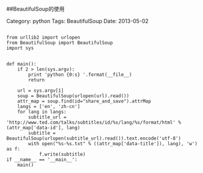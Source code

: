 ##BeautifulSoup的使用

Category: python
Tags: BeautifulSoup
Date: 2013-05-02  


<pre><code class="python">
from urllib2 import urlopen
from BeautifulSoup import BeautifulSoup
import sys


def main():
    if 2 > len(sys.argv):
        print 'python {0:s} <ted_url>'.format(__file__)
        return

    url = sys.argv[1]
    soup = BeautifulSoup(urlopen(url).read())
    attr_map = soup.find(id="share_and_save").attrMap
    langs = ['en', 'zh-cn']
    for lang in langs:
        subtitle_url = 'http://www.ted.com/talks/subtitles/id/%s/lang/%s/format/html' % (attr_map['data-id'], lang)
        subtitle = BeautifulSoup(urlopen(subtitle_url).read()).text.encode('utf-8')
        with open("%s-%s.txt" % ((attr_map['data-title']), lang), 'w') as f:
            f.write(subtitle)
if __name__ == '__main__':
    main()
</code></pre>


